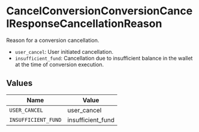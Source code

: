 # CancelConversionConversionCancelResponseCancellationReason

Reason for a conversion cancellation. 
  * `user_cancel`: User initiated cancellation.
  * `insufficient_fund`: Cancellation due to insufficient balance in the wallet at the time of conversion execution.



## Values

| Name                | Value               |
| ------------------- | ------------------- |
| `USER_CANCEL`       | user_cancel         |
| `INSUFFICIENT_FUND` | insufficient_fund   |